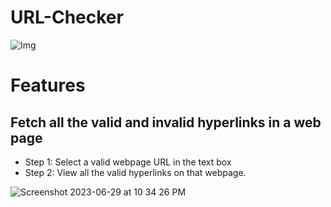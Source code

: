 # URL-Checker
![Img](https://socialify.git.ci/suva007/URL-Checker/image?description=1&issues=1&language=1&name=1&owner=1&pattern=Floating%20Cogs&theme=Dark)

# Features
## Fetch all the valid and invalid hyperlinks in a web page
- Step 1: Select a valid webpage URL in the text box
- Step 2: View all the valid hyperlinks on that webpage.
  
![Screenshot 2023-06-29 at 10 34 26 PM](https://github.com/suva007/URL-Checker/assets/38084433/a940840c-47e2-4a9e-8dc6-16f6a9745fef)


